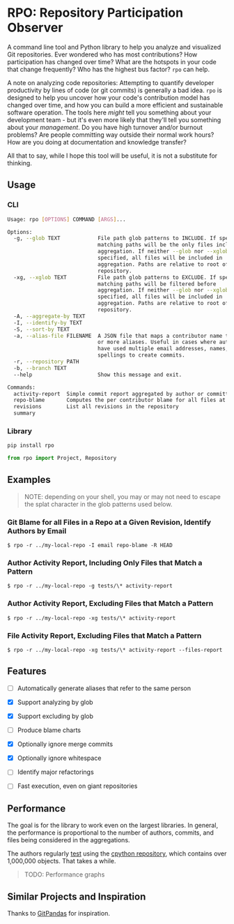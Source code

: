 # RPO: Repository Participation Observer

A command line tool and Python library to help you analyze and visualized Git repositories. Ever wondered who has most contributions? How participation has changed over time? What are the hotspots in your code that change frequently? Who has the highest bus factor? `rpo` can help.

A note on analyzing code repositories: Attempting to quantify developer productivity by lines of code (or git commits) is generally a bad idea. `rpo` is designed to help you uncover how your code's contribution model has changed over time, and how you can build a more efficient and sustainable software operation. The tools here _might_ tell you something about your development team - but it's even more likely that they'll tell you something about your *management*. Do you have high turnover and/or burnout problems? Are people committing way outside their normal work hours? How are you doing at documentation and knowledge transfer?

All that to say, while I hope this tool will be useful, it is not a substitute for thinking.

## Usage

### CLI

```bash
Usage: rpo [OPTIONS] COMMAND [ARGS]...

Options:
  -g, --glob TEXT            File path glob patterns to INCLUDE. If specified,
                             matching paths will be the only files included in
                             aggregation. If neither --glob nor --xglob are
                             specified, all files will be included in
                             aggregation. Paths are relative to root of
                             repository.
  -xg, --xglob TEXT          File path glob patterns to EXCLUDE. If specified,
                             matching paths will be filtered before
                             aggregation. If neither --glob nor --xglob are
                             specified, all files will be included in
                             aggregation. Paths are relative to root of
                             repository.
  -A, --aggregate-by TEXT
  -I, --identify-by TEXT
  -S, --sort-by TEXT
  -a, --alias-file FILENAME  A JSON file that maps a contributor name to one
                             or more aliases. Useful in cases where authors
                             have used multiple email addresses, names, or
                             spellings to create commits.
  -r, --repository PATH
  -b, --branch TEXT
  --help                     Show this message and exit.

Commands:
  activity-report  Simple commit report aggregated by author or committer
  repo-blame       Computes the per contributor blame for all files at a...
  revisions        List all revisions in the repository
  summary
  ```

### Library

```bash
pip install rpo
```

```python
from rpo import Project, Repository


```
## Examples

> NOTE: depending on your shell, you may or may not need to escape the splat character in the glob patterns used below.

### Git Blame for all Files in a Repo at a Given Revision, Identify Authors by Email
```
$ rpo -r ../my-local-repo -I email repo-blame -R HEAD
```


### Author Activity Report, Including Only Files that Match a Pattern
```
$ rpo -r ../my-local-repo -g tests/\* activity-report
```

### Author Activity Report, Excluding Files that Match a Pattern
```
$ rpo -r ../my-local-repo -xg tests/\* activity-report
```

### File Activity Report, Excluding Files that Match a Pattern
```
$ rpo -r ../my-local-repo -xg tests/\* activity-report --files-report
```


## Features
- [ ] Automatically generate aliases that refer to the same person
- [x] Support analyzing by glob
- [x] Support excluding by glob
- [ ] Produce blame charts
- [x] Optionally ignore merge commits
- [x] Optionally ignore whitespace
- [ ] Identify major refactorings
- [ ] Fast execution, even on giant repositories


## Performance

The goal is for the library to work even on the largest libraries. In general, the performance is proportional to the number of authors, commits, and files being considered in the aggregations.

The authors regularly [test](./tests/integration/test_cpython_repository.py) using the [cpython repository](https://github.com/python/cpython), which contains over 1,000,000 objects. That takes a while.

> TODO: Performance graphs

## Similar Projects and Inspiration

Thanks to [GitPandas](https://github.com/wdm0006/git-pandas) for inspiration.

